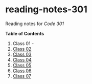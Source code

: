 # reading-notes-301
Reading notes for *Code 301*

**Table of Contents**
1. Class 01 - 
1. [Class 02](class02.md)
1. [Class 03](class03.md)
1. [Class 04](class04.md)
1. [Class 05](class05.md)
1. [Class 06](class06.md)
1. [Class 07](class07.md)